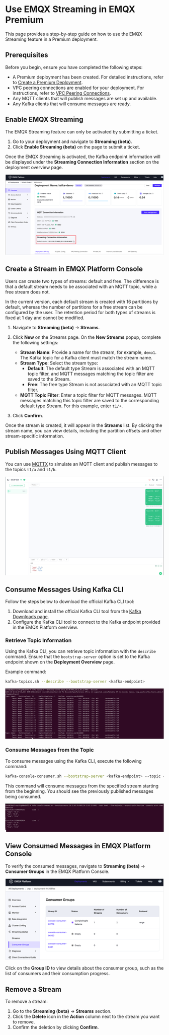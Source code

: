 # Use EMQX Streaming in EMQX Premium

This page provides a step-by-step guide on how to use the EMQX Streaming feature in a Premium deployment.

## Prerequisites

Before you begin, ensure you have completed the following steps:

- A Premium deployment has been created. For detailed instructions, refer to [Create a Premium Deployment](../create/premium.md).
- VPC peering connections are enabled for your deployment. For instructions, refer to [VPC Peering Connections](../deployments/vpc_peering.md).
- Any MQTT clients that will publish messages are set up and available.
- Any Kafka clients that will consume messages are ready.

## Enable EMQX Streaming

The EMQX Streaming feature can only be activated by submitting a ticket. 

1. Go to your deployment and navigate to **Streaming (beta)**. 
2. Click **Enable Streaming (beta)** on the page to submit a ticket.

Once the EMQX Streaming is activated, the Kafka endpoint information will be displayed under the **Streaming Connection Information** section on the deployment overview page.

![streaming_connection_information](./_assets/streaming_connection_information.png)

## Create a Stream in EMQX Platform Console

Users can create two types of streams: default and free. The difference is that a default stream needs to be associated with an MQTT topic, while a free stream does not.

In the current version, each default stream is created with 16 partitions by default, whereas the number of partitions for a free stream can be configured by the user. The retention period for both types of streams is fixed at 1 day and cannot be modified.

1. Navigate to **Streaming (beta)** -> **Streams**.
2. Click **New** on the Streams page. On the **New Streams** popup, complete the following settings:
   - **Stream Name**: Provide a name for the stream, for example, `demo1`. The Kafka topic for a Kafka client must match the stream name.
   - **Stream Type**: Select the stream type:
     - **Default**: The default type Stream is associated with an MQTT topic filter, and MQTT messages matching the topic filter are saved to the Stream. 
     - **Free**: The free type Stream is not associated with an MQTT topic filter.
   - **MQTT Topic Filter**: Enter a topic filter for MQTT messages. MQTT messages matching this topic filter are saved to the corresponding default type Stream. For this example, enter `t1/+`.

3. Click **Confirm**.

Once the stream is created, it will appear in the **Streams** list. By clicking the stream name, you can view details, including the partition offsets and other stream-specific information.

<!-- How to configure the free stream partition?-->

## Publish Messages Using MQTT Client

You can use [MQTTX](https://mqttx.app/) to simulate an MQTT client and publish messages to the topics `t1/a` and `t1/b`.

![publish_messages](./_assets/publish_messages.png)

## Consume Messages Using Kafka CLI

Follow the steps below to download the official Kafka CLI tool:

1. Download and install the official Kafka CLI tool from the [Kafka Downloads page](https://kafka.apache.org/downloads).
2. Configure the Kafka CLI tool to connect to the Kafka endpoint provided in the EMQX Platform overview.

### Retrieve Topic Information

Using the Kafka CLI, you can retrieve topic information with the `describe` command. Ensure that the `bootstrap-server` option is set to the Kafka endpoint shown on the **Deployment Overview** page.

Example command:

```bash
kafka-topics.sh --describe --bootstrap-server <kafka-endpoint>
```

![retrieve_topic](./_assets/retrieve_topic.png)

### Consume Messages from the Topic

To consume messages using the Kafka CLI, execute the following command:

```bash
kafka-console-consumer.sh --bootstrap-server <kafka-endpoint> --topic <stream-name> --from-beginning
```

This command will consume messages from the specified stream starting from the beginning. You should see the previously published messages being consumed.

![consume_messages](./_assets/consume_messages.png)

## View Consumed Messages in EMQX Platform Console

To verify the consumed messages, navigate to **Streaming (beta)** -> **Consumer Groups** in the EMQX Platform Console.

![consumer_groups](./_assets/consumer_groups.png)

Click on the **Group ID** to view details about the consumer group, such as the list of consumers and their consumption progress.

<!-- Need an English screenshot-->

## Remove a Stream

To remove a stream:

1. Go to the **Streaming (beta)** -> **Streams** section.
2. Click the **Delete** icon in the **Action** column next to the stream you want to remove.
3. Confirm the deletion by clicking **Confirm**.